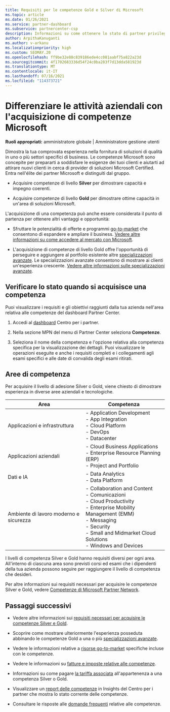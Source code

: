 ```yaml
---
title: Requisiti per le competenze Gold e Silver di Microsoft
ms.topic: article
ms.date: 01/26/2021
ms.service: partner-dashboard
ms.subservice: partnercenter-csp
description: Informazioni su come ottenere lo stato di partner privilegiato di Microsoft e attrarre nuovi clienti soddisfacendo i requisiti di competenza necessari per ottenere i livelli di adesione Gold e Silver.
author: ArpithaKanuganti
ms.author: v-arkanu
ms.localizationpriority: high
ms.custom: SEOMAY.20
ms.openlocfilehash: ff9be32e88c839186ede4cc081aabf75a822a23d
ms.sourcegitcommit: 4f1702683336d54f24c0ba283f7d13dda581923d
ms.translationtype: MT
ms.contentlocale: it-IT
ms.lasthandoff: 07/16/2021
ms.locfileid: "114373721"
---
```

# <a name="differentiate-your-business-by-attaining-microsoft-competencies"></a>Differenziare le attività aziendali con l'acquisizione di competenze Microsoft

**Ruoli appropriati:** amministratore globale | Amministratore gestione utenti

Dimostra la tua comprovata esperienza nella fornitura di soluzioni di qualità in uno o più settori specifici di business. Le competenze Microsoft sono concepite per prepararti a soddisfare le esigenze dei tuoi clienti e aiutarti ad attirare nuovi clienti in cerca di provider di soluzioni Microsoft Certified. Entra nell'élite dei partner Microsoft e distinguiti dal gruppo.

- Acquisire competenze di livello **Silver** per dimostrare capacità e impegno coerenti.

- Acquisire competenze di livello **Gold** per dimostrare ottime capacità in un'area di soluzioni Microsoft.

L'acquisizione di una competenza può anche essere considerata il punto di partenza per ottenere altri vantaggi e opportunità:

- Sfruttare le potenzialità di offerte e programmi [go-to-market](mpn-learn-about-go-to-market-benefits.md) che consentono di espandere e ampliare il business. [Vedere altre informazioni su come accedere al mercato con Microsoft](https://partner.microsoft.com/solutions/go-to-market).

- L'acquisizione di competenze di livello Gold offre l'opportunità di perseguire e aggiungere al portfolio esistente altre [specializzazioni avanzate](advanced-specializations.md). Le specializzazioni avanzate consentono di mostrare ai clienti un'esperienza crescente. [Vedere altre informazioni sulle specializzazioni avanzate](https://partner.microsoft.com/membership/advanced-specialization).

## <a name="check-your-status-as-you-attain-a-competency"></a>Verificare lo stato quando si acquisisce una competenza

Puoi visualizzare i requisiti e gli obiettivi raggiunti dalla tua azienda nell'area relativa alle competenze del dashboard Partner Center.

1. Accedi al [dashboard](https://partner.microsoft.com/dashboard/home) Centro per i partner.

2. Nella sezione MPN del menu di Partner Center seleziona **Competenze**.

3. Seleziona il nome della competenza e l'opzione relativa alla competenza specifica per la visualizzazione dei dettagli. Puoi visualizzare le operazioni eseguite e anche i requisiti completi e i collegamenti agli esami specifici e alle date di convalida degli esami ritirati.

## <a name="competency-areas"></a>Aree di competenza

Per acquisire il livello di adesione Silver o Gold, viene chiesto di dimostrare esperienza in diverse aree aziendali e tecnologiche.

|**Area**            |**Competenza**                    |
|--------------------|--------------------------------|
|Applicazioni e infrastruttura| - Application Development<br/> - App Integration<br/> - Cloud Platform<br/> - DevOps<br/> - Datacenter |
|Applicazioni aziendali | - Cloud Business Applications</br> - Enterprise Resource Planning (ERP)</br> - Project and Portfolio |
|Dati e IA| - Data Analytics<br/> - Data Platform |
|Ambiente di lavoro moderno e sicurezza | - Collaboration and Content<br/> - Comunicazioni<br/> - Cloud Productivity<br/> - Enterprise Mobility Management (EMM)<br/> - Messaging<br/> - Security<br/> - Small and Midmarket Cloud Solutions<br/> - Windows and Devices |

I livelli di competenza Silver e Gold hanno requisiti diversi per ogni area. All'interno di ciascuna area sono previsti corsi ed esami che i dipendenti della tua azienda possono seguire per raggiungere il livello di competenza che desideri. 

Per altre informazioni sui requisiti necessari per acquisire le competenze Silver e Gold, vedere [Competenze di Microsoft Partner Network](https://partner.microsoft.com/membership/competencies).

## <a name="next-steps"></a>Passaggi successivi

- Vedere altre informazioni sui [requisiti necessari per acquisire le competenze Silver e Gold](https://partner.microsoft.com/membership/competencies).

- Scoprire come mostrare ulteriormente l'esperienza posseduta abbinando le competenze Gold a una o più [specializzazioni avanzate](advanced-specializations.md).

- Vedere le informazioni relative a [risorse go-to-market](mpn-learn-about-go-to-market-benefits.md) specifiche incluse con le competenze.

- Vedere le informazioni su [fatture e imposte relative alle competenze](mpn-view-print-maps-invoice.md).

- Informazioni su come pagare [la tariffa associata](mpn-pay-fee-silver-gold-competency.md) all'appartenenza a una competenza Silver o Gold.

- Visualizzare un [report delle competenze](insights-competencies-report.md) in Insights del Centro per i partner che mostra lo stato corrente delle competenze.

- Consultare le risposte alle [domande frequenti](competencies-faq.yml) relative alle competenze.

